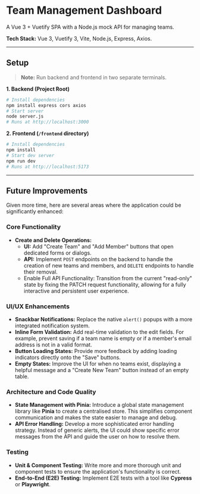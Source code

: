 # Team Management Dashboard
A Vue 3 + Vuetify SPA with a Node.js mock API for managing teams.

**Tech Stack:** Vue 3, Vuetify 3, Vite, Node.js, Express, Axios.

---

## Setup

> **Note:** Run backend and frontend in two separate terminals.

**1. Backend (Project Root)**
```bash
# Install dependencies
npm install express cors axios
# Start server
node server.js
# Runs at http://localhost:3000
```

**2. Frontend (`/frontend` directory)**
```bash
# Install dependencies
npm install
# Start dev server
npm run dev
# Runs at http://localhost:5173
```


---

## Future Improvements

Given more time, here are several areas where the application could be significantly enhanced:

### Core Functionality

* **Create and Delete Operations:**
    * **UI:** Add "Create Team" and "Add Member" buttons that open dedicated forms or dialogs.
    * **API:** Implement `POST` endpoints on the backend to handle the creation of new teams and members, and `DELETE` endpoints to handle their removal.
    * Enable Full API Functionality: Transition from the current "read-only" state by fixing the PATCH request functionality, allowing for a fully interactive and persistent user experience.

### UI/UX Enhancements

* **Snackbar Notifications:** Replace the native `alert()` popups with a more integrated notification system.
* **Inline Form Validation:** Add real-time validation to the edit fields. For example, prevent saving if a team name is empty or if a member's email address is not in a valid format.
* **Button Loading States:** Provide more feedback by adding loading indicators directly onto the "Save" buttons. 
* **Empty States:** Improve the UI for when no teams exist, displaying a helpful message and a "Create New Team" button instead of an empty table.

### Architecture and Code Quality

* **State Management with Pinia:** Introduce a global state management library like **Pinia** to create a centralised store. This simplifies component communication and makes the state easier to manage and debug.
* **API Error Handling:** Develop a more sophisticated error handling strategy. Instead of generic alerts, the UI could show specific error messages from the API and guide the user on how to resolve them.

### Testing

* **Unit & Component Testing:** Write more and more thorough unit and component tests to ensure the application's functionality is correct.
* **End-to-End (E2E) Testing:** Implement E2E tests with a tool like **Cypress** or **Playwright**.

